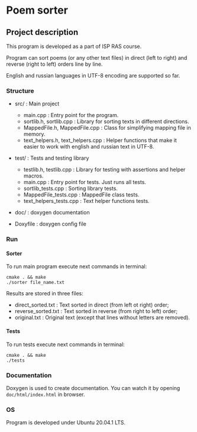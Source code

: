 # Poem sorter

## Project description

This program is developed as a part of ISP RAS course.  

Program can sort poems (or any other text files) in direct (left to right) and reverse (right to left) orders line by line.  

English and russian languages in UTF-8 encoding are supported so far.

### Structure

* src/ : Main project
    * main.cpp : Entry point for the program.
    * sortlib.h, sortlib.cpp : Library for sorting texts in different directions.
    * MappedFile.h, MappedFile.cpp : Class for simplifying mapping file in memory.
    * text_helpers.h, text_helpers.cpp : Helper functions that make it easier to work with english and russian text in UTF-8.

* test/ : Tests and testing library
    * testlib.h, testlib.cpp : Library for testing with assertions and helper macros.
    * main.cpp : Entry point for tests. Just runs all tests.
    * sortlib_tests.cpp : Sorting library tests.
    * MappedFile_tests.cpp : MappedFile class tests.
    * text_helpers_tests.cpp : Text helper functions tests.

* doc/ : doxygen documentation

* Doxyfile : doxygen config file

### Run

#### Sorter

To run main program execute next commands in terminal:
```
cmake . && make
./sorter file_name.txt
```

Results are stored in three files:
* direct_sorted.txt : Text sorted in direct (from left ot right) order;
* reverse_sorted.txt : Text sorted in reverse (from right to left) order;
* original.txt : Original text (except that lines without letters are removed).

#### Tests

To run tests execute next commands in terminal:
```
cmake . && make
./tests
```

### Documentation

Doxygen is used to create documentation. You can watch it by opening `doc/html/index.html` in browser.  

### OS

Program is developed under Ubuntu 20.04.1 LTS.